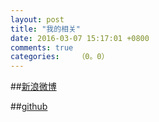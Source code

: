 ```yaml
---
layout: post
title: "我的相关"
date: 2016-03-07 15:17:01 +0800
comments: true
categories:    （0。0）
---
```

##[新浪微博](http://weibo.com/p/1005052415625901/info?mod=pedit)

##[github](https://github.com/menhui222)